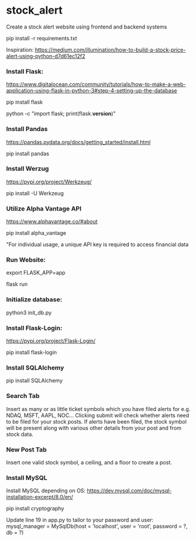 # stock_alert
Create a stock alert website using frontend and backend systems

pip install -r requirements.txt

Inspiration: https://medium.com/illumination/how-to-build-a-stock-price-alert-using-python-d7d61ec12f2

### Install Flask:

https://www.digitalocean.com/community/tutorials/how-to-make-a-web-application-using-flask-in-python-3#step-4-setting-up-the-database

pip install flask

python -c "import flask; print(flask.__version__)"

### Install Pandas

https://pandas.pydata.org/docs/getting_started/install.html

pip install pandas

### Install Werzug

https://pypi.org/project/Werkzeug/

pip install -U Werkzeug

### Utilize Alpha Vantage API

https://www.alphavantage.co/#about

pip install alpha_vantage

"For individual usage, a unique API key is required to access financial data

### Run Website:

export FLASK_APP=app

flask run

### Initialize database:

python3 init_db.py

### Install Flask-Login:

https://pypi.org/project/Flask-Login/

pip install flask-login

### Install SQLAlchemy

pip install SQLAlchemy

### Search Tab

Insert as many or as little ticket symbols which you have filed alerts for e.g. NDAQ, MSFT, AAPL, NOC...
Clicking submit will check whether alerts need to be filed for your stock posts. If alerts have been filed, 
the stock symbol will be present along with various other details from your post and from stock data.

### New Post Tab

Insert one valid stock symbol, a ceiling, and a floor to create a post.

### Install MySQL

Install MySQL depending on OS: https://dev.mysql.com/doc/mysql-installation-excerpt/8.0/en/

pip install cryptography

Update line 19 in app.py to tailor to your password and user: mysql_manager = MySqlDb(host = 'localhost', user = 'root', password = ?, db = ?)